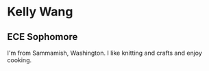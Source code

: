 # Kelly Wang
## ECE Sophomore

I'm from Sammamish, Washington. I like knitting and crafts and enjoy cooking. 